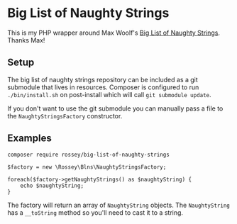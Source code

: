 # Big List of Naughty Strings
This is my PHP wrapper around Max Woolf's [Big List of Naughty Strings](https://github.com/minimaxir/big-list-of-naughty-strings). Thanks Max!

## Setup
The big list of naughty strings repository can be included as a git submodule that lives in resources.
Composer is configured to run `./bin/install.sh` on post-install which will call `git submodule update`.

If you don't want to use the git submodule you can manually pass a file to the `NaughtyStringsFactory` constructor.

## Examples

    composer require rossey/big-list-of-naughty-strings

    $factory = new \Rossey\Blns\NaughtyStringsFactory;

    foreach($factory->getNaughtyStrings() as $naughtyString) {
        echo $naughtyString;
    }

The factory will return an array of `NaughtyString` objects. The `NaughtyString` has a `__toString` method so you'll need to cast it to a string.
